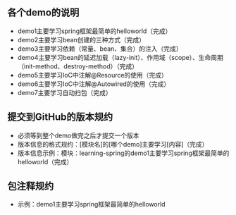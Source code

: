 ## 各个demo的说明
- demo1主要学习spring框架最简单的helloworld（完成）
- demo2主要学习bean创建的三种方式（完成）
- demo3主要学习依赖（常量、bean、集合）的注入（完成）
- demo4主要学习bean的延迟加载（lazy-init）、作用域（scope）、生命周期（init-method、destroy-method）（完成）
- demo5主要学习IoC中注解@Resource的使用（完成）
- demo6主要学习IoC中注解@Autowired的使用（完成）
- demo7主要学习自动扫包（完成）



## 提交到GitHub的版本规约
- 必须等到整个demo做完之后才提交一个版本
- 版本信息的格式规约：[模块名]的[哪个demo]主要学习[内容]（完成）
- 版本信息示例：模块：learning-spring的demo1主要学习spring框架最简单的helloworld（完成）



## 包注释规约
- 示例：demo1主要学习spring框架最简单的helloworld
